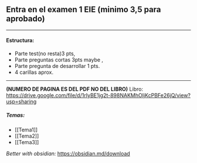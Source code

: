 
## Entra en el examen 1 EIE (minimo 3,5 para aprobado)
_________________________________________________________

#### Estructura:

- Parte test(no resta)3 pts, 
- Parte preguntas cortas 3pts maybe , 
- Parte pregunta de desarrollar 1 pts. 
- 4 carillas aprox.

__________


**(NUMERO DE PAGINA ES DEL PDF NO DEL LIBRO)**
Libro: https://drive.google.com/file/d/1rIyBE1jg2t-898NAKMhOIjKcPBFe26jQ/view?usp=sharing

##### Temas:
- [[Tema1]]
- [[Tema2]]
- [[Tema3]]



_Better with obsidian:_ https://obsidian.md/download